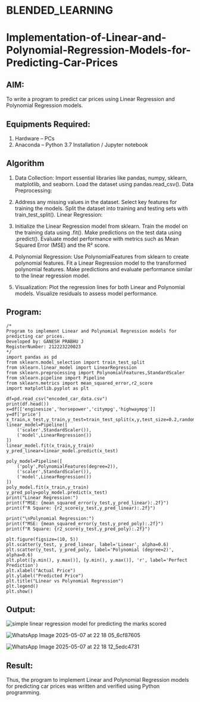 # BLENDED_LEARNING
# Implementation-of-Linear-and-Polynomial-Regression-Models-for-Predicting-Car-Prices

## AIM:
To write a program to predict car prices using Linear Regression and Polynomial Regression models.

## Equipments Required:
1. Hardware – PCs
2. Anaconda – Python 3.7 Installation / Jupyter notebook

## Algorithm

1. Data Collection:
Import essential libraries like pandas, numpy, sklearn, matplotlib, and seaborn. Load the dataset using pandas.read_csv(). Data Preprocessing:

2. Address any missing values in the dataset.
Select key features for training the models. Split the dataset into training and testing sets with train_test_split(). Linear Regression:

3. Initialize the Linear Regression model from sklearn.
Train the model on the training data using .fit(). Make predictions on the test data using .predict(). Evaluate model performance with metrics such as Mean Squared Error (MSE) and the R² score.

4. Polynomial Regression:
Use PolynomialFeatures from sklearn to create polynomial features. Fit a Linear Regression model to the transformed polynomial features. Make predictions and evaluate performance similar to the linear regression model.

5. Visualization:
Plot the regression lines for both Linear and Polynomial models. Visualize residuals to assess model performance.

## Program:
```
/*
Program to implement Linear and Polynomial Regression models for predicting car prices.
Developed by: GANESH PRABHU J
RegisterNumber: 212223220023
*/
import pandas as pd
from sklearn.model_selection import train_test_split
from sklearn.linear_model import LinearRegression
from sklearn.preprocessing import PolynomialFeatures,StandardScaler
from sklearn.pipeline import Pipeline
from sklearn.metrics import mean_squared_error,r2_score
import matplotlib.pyplot as plt

df=pd.read_csv("encoded_car_data.csv")
print(df.head())
x=df[['enginesize','horsepower','citympg','highwaympg']]
y=df['price']
x_train,x_test,y_train,y_test=train_test_split(x,y,test_size=0.2,random_state=42)
linear_model=Pipeline([
    ('scaler',StandardScaler()),
    ('model',LinearRegression())
])
linear_model.fit(x_train,y_train)
y_pred_linear=linear_model.predict(x_test)

poly_model=Pipeline([
    ('poly',PolynomialFeatures(degree=2)),
    ('scaler',StandardScaler()),
    ('model',LinearRegression())
])
poly_model.fit(x_train,y_train)
y_pred_poly=poly_model.predict(x_test)
print("Linear Regression:")
print(f"MSE: {mean_squared_error(y_test,y_pred_linear):.2f}")
print(f"R Square: {r2_score(y_test,y_pred_linear):.2f}")

print("\nPolynomial Regression:")
print(f"MSE: {mean_squared_error(y_test,y_pred_poly):.2f}")
print(f"R Square: {r2_score(y_test,y_pred_poly):.2f}")

plt.figure(figsize=(10, 5))
plt.scatter(y_test, y_pred_linear, label='Linear', alpha=0.6)
plt.scatter(y_test, y_pred_poly, label='Polynomial (degree=2)', alpha=0.6)
plt.plot([y.min(), y.max()], [y.min(), y.max()], 'r', label='Perfect Prediction')
plt.xlabel("Actual Price")
plt.ylabel("Predicted Price")
plt.title("Linear vs Polynomial Regression")
plt.legend()
plt.show()
```

## Output:
![simple linear regression model for predicting the marks scored](sam.png)

![WhatsApp Image 2025-05-07 at 22 18 05_6cf87605](https://github.com/user-attachments/assets/1952f123-abd5-42d8-bdd1-187d9602dc0a)


![WhatsApp Image 2025-05-07 at 22 18 12_5edc4731](https://github.com/user-attachments/assets/1c03e22f-7f60-4e1e-a941-0581173f3b3c)

## Result:
Thus, the program to implement Linear and Polynomial Regression models for predicting car prices was written and verified using Python programming.
